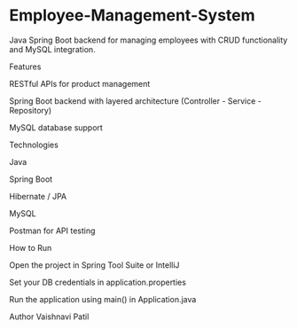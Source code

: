 # Employee-Management-System

Java Spring Boot backend for managing employees with CRUD functionality and MySQL integration.

Features

RESTful APIs for product management

Spring Boot backend with layered architecture (Controller - Service - Repository)

MySQL database support


Technologies

Java

Spring Boot

Hibernate / JPA

MySQL

Postman for API testing


How to Run

Open the project in Spring Tool Suite or IntelliJ

Set your DB credentials in application.properties

Run the application using main() in Application.java



Author
Vaishnavi Patil
